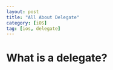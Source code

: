 ```yaml
---
layout: post
title: "All About Delegate"
category: [iOS]
tag: [ios, delegate]
---
```


# What is a delegate?
